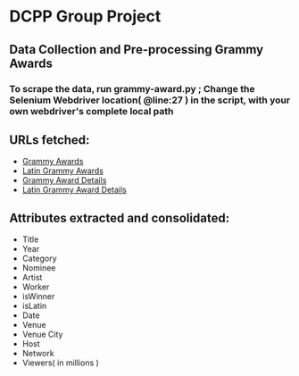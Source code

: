 # DCPP Group Project 
## Data Collection and Pre-processing Grammy Awards

### To scrape the data, run grammy-award.py ; Change the Selenium Webdriver location( @line:27 ) in the script, with your own webdriver's complete local path

## URLs fetched:
 - [Grammy Awards](https://www.grammy.com/awards)
 - [Latin Grammy Awards](https://www.latingrammy.com/en/nominees/search)
 - [Grammy Award Details](https://en.wikipedia.org/wiki/List_of_Grammy_Award_ceremony_locations)
 - [Latin Grammy Award Details](https://en.wikipedia.org/wiki/List_of_Latin_Grammy_Award_ceremony_locations)

## Attributes extracted and consolidated:
 - Title
 - Year
 - Category
 - Nominee
 - Artist
 - Worker
 - isWinner
 - isLatin
 - Date
 - Venue
 - Venue City
 - Host
 - Network
 - Viewers( in millions )


